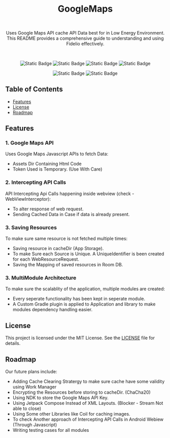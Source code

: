 <h1 align="center">GoogleMaps</h1><br>

<p align="center">
Uses Google Maps API cache API Data best for in Low Energy Environment. This README provides a comprehensive guide to understanding and using Fidelio effectively.
</p><br>

<p align="center">
  <img alt="Static Badge" src="https://img.shields.io/badge/OS-Android-lightgreen?style=for-the-badge&logo=android&logoColor=lightgreen">
  <img alt="Static Badge" src="https://img.shields.io/badge/Language-Kotlin-1DA1F2?style=for-the-badge&logo=kotlin&logoColor=lightgreen">
  <img alt="Static Badge" src="https://img.shields.io/badge/Min%20API%20Level-24-lightgreen?style=for-the-badge&logo=androidstudio&logoColor=lightgreen">
  <img alt="Static Badge" src="https://img.shields.io/badge/License-MIT-1DA1F2?style=for-the-badge&logo=readme&logoColor=1DA1F2">
</p>

<p align="center">
  <img alt="Static Badge" src="https://img.shields.io/badge/Version%20Control-Git-f18e33?style=for-the-badge&logo=github&logoColor=white">
  <img alt="Static Badge" src="https://img.shields.io/badge/Contribution-Welcome-lightgreen?style=for-the-badge&logo=githubactions&logoColor=lightgreen">
</p>

## Table of Contents
- [Features](#features)
- [License](#license)
- [Roadmap](#roadmap)

## Features

### 1. Google Maps API
Uses Google Maps Javascript APIs to fetch Data:
- Assets Dir Containing Html Code
- Token Used is Temporary. (Use With Care)

### 2. Intercepting API Calls
API Intercepting Api Calls happening inside webview (check - WebViewInterceptor):
- To alter response of web request.
- Sending Cached Data in Case if data is already present.

### 3. Saving Resources
To make sure same resource is not fetched multiple times:
- Saving resource in cacheDir (App Storage).
- To make Sure each Source is Unique. A UniqueIdentifier is been created for each WebResourceRequest.
- Saving the Mapping of saved resources in Room DB.

### 3. MultiModule Architecture
To make sure the scalablity of the application, multiple modules are created:
- Every seperate functionality has been kept in seperate module.
- A Custom Gradle plugin is applied to Application and library to make modules dependency handling easier.

## License
This project is licensed under the MIT License. See the [LICENSE](LICENSE) file for details.

## Roadmap
Our future plans include:
- Adding Cache Clearing Stratergy to make sure cache have some validity using Work Manager
- Encrypting the Resources before storing to cacheDir. (ChaCha20)
- Using NDK to store the Google Maps API Key.
- Using Jetpack Compose Instead of XML Layouts. (Blocker - Stream Not able to close)
- Using Some other Libraries like Coil for caching images.
- To check Another approach of Intercepting API Calls in Android Webiew (Through Javascript)
- Writing testing cases for all modules
